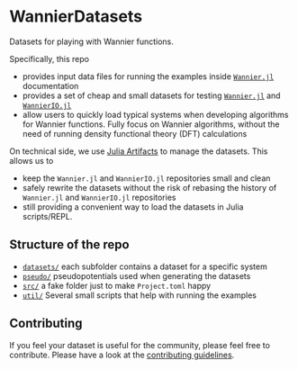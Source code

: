 # WannierDatasets

Datasets for playing with Wannier functions.

Specifically, this repo

- provides input data files for running the examples inside
  [`Wannier.jl`](https://github.com/qiaojunfeng/Wannier.jl) documentation
- provides a set of cheap and small datasets for testing
  [`Wannier.jl`](https://github.com/qiaojunfeng/Wannier.jl)
  and [`WannierIO.jl`](https://github.com/qiaojunfeng/WannierIO.jl)
- allow users to quickly load typical systems when developing algorithms for
  Wannier functions. Fully focus on Wannier algorithms, without the need of
  running density functional theory (DFT) calculations

On technical side, we use [Julia Artifacts](https://pkgdocs.julialang.org/v1/artifacts/)
to manage the datasets. This allows us to

- keep the `Wannier.jl` and `WannierIO.jl` repositories small and clean
- safely rewrite the datasets without the risk of rebasing the history of
  `Wannier.jl` and `WannierIO.jl` repositories
- still providing a convenient way to load the datasets in Julia scripts/REPL.

## Structure of the repo

- [`datasets/`](./datasets/) each subfolder contains a dataset for a specific system
- [`pseudo/`](./pseudo/) pseudopotentials used when generating the datasets
- [`src/`](./src/) a fake folder just to make `Project.toml` happy
- [`util/`](./util/) Several small scripts that help with running the examples

## Contributing

If you feel your dataset is useful for the community, please feel free to contribute.
Please have a look at the [contributing guidelines](./docs/CONTRIBUTING.md).
